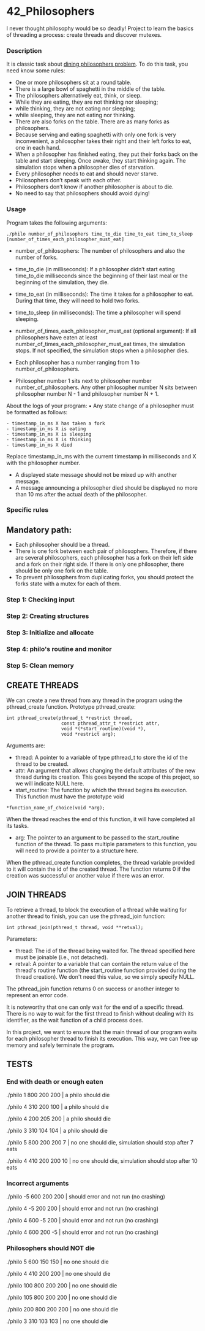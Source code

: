 # 42_Philosophers
I never thought philosophy would be so deadly! Project to learn the basics of threading a process: create threads and discover mutexes.

### Description
It is classic task about [dining philosophers problem](https://en.wikipedia.org/wiki/Dining_philosophers_problem).
To do this task, you need know some rules:
- One or more philosophers sit at a round table.
- There is a large bowl of spaghetti in the middle of the table.
- The philosophers alternatively eat, think, or sleep.
- While they are eating, they are not thinking nor sleeping;
- while thinking, they are not eating nor sleeping;
- while sleeping, they are not eating nor thinking.
- There are also forks on the table. There are as many forks as philosophers.
- Because serving and eating spaghetti with only one fork is very inconvenient, a
philosopher takes their right and their left forks to eat, one in each hand.
- When a philosopher has finished eating, they put their forks back on the table and
start sleeping. Once awake, they start thinking again. The simulation stops when
a philosopher dies of starvation.
- Every philosopher needs to eat and should never starve.
- Philosophers don’t speak with each other.
- Philosophers don’t know if another philosopher is about to die.
- No need to say that philosophers should avoid dying!

### Usage
Program takes the following arguments:
```
./philo number_of_philosophers time_to_die time_to_eat time_to_sleep [number_of_times_each_philosopher_must_eat]
```

- number_of_philosophers: The number of philosophers and also the number
of forks.
- time_to_die (in milliseconds): If a philosopher didn’t start eating time_to_die
milliseconds since the beginning of their last meal or the beginning of the simulation, they die.
- time_to_eat (in milliseconds): The time it takes for a philosopher to eat.
During that time, they will need to hold two forks.
- time_to_sleep (in milliseconds): The time a philosopher will spend sleeping.
- number_of_times_each_philosopher_must_eat (optional argument): If all
philosophers have eaten at least number_of_times_each_philosopher_must_eat
times, the simulation stops. If not specified, the simulation stops when a
philosopher dies.

- Each philosopher has a number ranging from 1 to number_of_philosophers.
- Philosopher number 1 sits next to philosopher number number_of_philosophers. Any other philosopher number N sits between philosopher number N - 1 and philosopher number N + 1.

About the logs of your program:
• Any state change of a philosopher must be formatted as follows:
```
- timestamp_in_ms X has taken a fork
- timestamp_in_ms X is eating
- timestamp_in_ms X is sleeping
- timestamp_in_ms X is thinking
- timestamp_in_ms X died
```
Replace timestamp_in_ms with the current timestamp in milliseconds
and X with the philosopher number.
- A displayed state message should not be mixed up with another message.
- A message announcing a philosopher died should be displayed no more than 10 ms
after the actual death of the philosopher.

### Specific rules
## Mandatory path:
- Each philosopher should be a thread.
- There is one fork between each pair of philosophers. Therefore, if there are several
philosophers, each philosopher has a fork on their left side and a fork on their right
side. If there is only one philosopher, there should be only one fork on the table.
- To prevent philosophers from duplicating forks, you should protect the forks state
with a mutex for each of them.

### Step 1: Checking input
### Step 2: Creating structures
### Step 3: Initialize and allocate
### Step 4: philo's routine and monitor
### Step 5: Clean memory

## CREATE THREADS
We can create a new thread from any thread in the program using the pthread_create function. 
Prototype pthread_create:

```
int pthread_create(pthread_t *restrict thread,
                    const pthread_attr_t *restrict attr,
                    void *(*start_routine)(void *),
                    void *restrict arg);
```

Arguments are:

- thread: A pointer to a variable of type pthread_t to store the id of the thread to be created.
- attr: An argument that allows changing the default attributes of the new thread during its creation. This goes beyond the scope of this project, so we will indicate NULL here.
- start_routine: The function by which the thread begins its execution. This function must have the prototype void 
```
*function_name_of_choice(void *arg);
```
When the thread reaches the end of this function, it will have completed all its tasks.
- arg: The pointer to an argument to be passed to the start_routine function of the thread. To pass multiple parameters to this function, you will need to provide a pointer to a structure here.

When the pthread_create function completes, the thread variable provided to it will contain the id of the created thread. The function returns 0 if the creation was successful or another value if there was an error.

## JOIN THREADS

To retrieve a thread, to block the execution of a thread while waiting for another thread to finish, you can use the pthread_join function:

```
int pthread_join(pthread_t thread, void **retval);
```

Parameters:

- thread: The id of the thread being waited for. The thread specified here must be joinable (i.e., not detached).
- retval: A pointer to a variable that can contain the return value of the thread's routine function (the start_routine function provided during the thread creation). We don't need this value, so we simply specify NULL.

The pthread_join function returns 0 on success or another integer to represent an error code.

It is noteworthy that one can only wait for the end of a specific thread. There is no way to wait for the first thread to finish without dealing with its identifier, as the wait function of a child process does.

In this project, we want to ensure that the main thread of our program waits for each philosopher thread to finish its execution. This way, we can free up memory and safely terminate the program.

## TESTS

### End with death or enough eaten

./philo 1 800 200 200 | a philo should die

./philo 4 310 200 100 | a philo should die

./philo 4 200 205 200 | a philo should die

./philo 3 310 104 104 | a philo should die

./philo 5 800 200 200 7 | no one should die, simulation should stop after 7 eats

./philo 4 410 200 200 10 | no one should die, simulation should stop after 10 eats

### Incorrect arguments

./philo -5 600 200 200 | should error and not run (no crashing)

./philo 4 -5 200 200 | should error and not run (no crashing)

./philo 4 600 -5 200 | should error and not run (no crashing)

./philo 4 600 200 -5 | should error and not run (no crashing)

### Philosophers should NOT die

./philo 5 600 150 150 | no one should die

./philo 4 410 200 200 | no one should die

./philo 100 800 200 200 | no one should die

./philo 105 800 200 200 | no one should die

./philo 200 800 200 200 | no one should die

./philo 3 310 103 103 | no one should die
